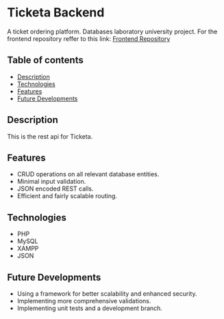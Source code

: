 # Ticketa Backend
A ticket ordering platform. Databases laboratory university project.
For the frontend repository reffer to this link: 
[Frontend Repository](https://github.com/Radu434/ticketa)
## Table of contents
* [Description](#description)
* [Technologies](#technologies)
* [Features](#features)
* [Future Developments](#future-developments)
## Description
This is the rest api for Ticketa.
## Features
* CRUD operations on all relevant database entities.
* Minimal input validation.
* JSON encoded REST calls.
* Efficient and fairly scalable routing. 
## Technologies
* PHP
* MySQL
* XAMPP
* JSON

## Future Developments
* Using a framework for better scalability and enhanced security.
* Implementing more comprehensive validations.
* Implementing unit tests and a development branch.
